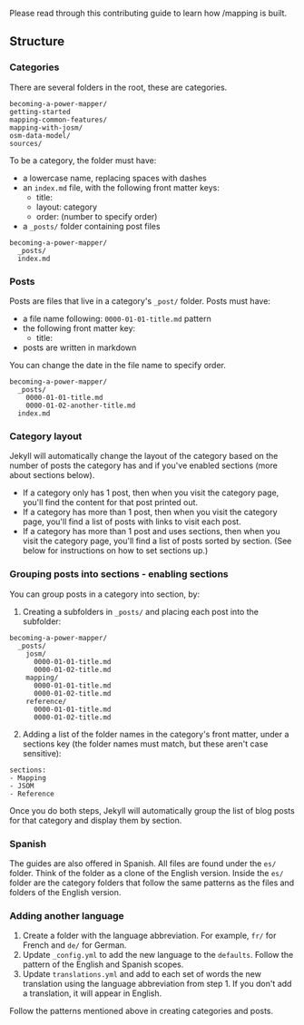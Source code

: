 
Please read through this contributing guide to learn how /mapping is built.

## Structure

### Categories

There are several folders in the root, these are categories.

```
becoming-a-power-mapper/
getting-started
mapping-common-features/
mapping-with-josm/
osm-data-model/
sources/
```

To be a category, the folder must have:

* a lowercase name, replacing spaces with dashes
* an `index.md` file, with the following front matter keys:
  - title:
  - layout: category
  - order: (number to specify order)
* a `_posts/` folder containing post files

```
becoming-a-power-mapper/
  _posts/
  index.md
```

### Posts

Posts are files that live in a category's `_post/` folder. Posts must have:

* a file name following: `0000-01-01-title.md` pattern
* the following front matter key:
  - title:
* posts are written in markdown

You can change the date in the file name to specify order.

```
becoming-a-power-mapper/
  _posts/
    0000-01-01-title.md
    0000-01-02-another-title.md
  index.md
```

### Category layout

Jekyll will automatically change the layout of the category based on the number of posts the category has and if you've enabled sections (more about sections below).

* If a category only has 1 post, then when you visit the category page, you'll find the content for that post printed out.
* If a category has more than 1 post, then when you visit the category page, you'll find a list of posts with links to visit each post.
* If a category has more than 1 post and uses sections, then when you visit the category page, you'll find a list of posts sorted by section. (See below for instructions on how to set sections up.)

### Grouping posts into sections - enabling sections

You can group posts in a category into section, by:

1. Creating a subfolders in `_posts/` and placing each post into the subfolder:
```
becoming-a-power-mapper/
  _posts/
    josm/
      0000-01-01-title.md
      0000-01-02-title.md
    mapping/
      0000-01-01-title.md
      0000-01-02-title.md
    reference/
      0000-01-01-title.md
      0000-01-02-title.md
```
2. Adding a list of the folder names in the category's front matter, under a sections key (the folder names must match, but these aren't case sensitive):
```
sections:
- Mapping
- JSOM
- Reference
```

Once you do both steps, Jekyll will automatically group the list of blog posts for that category and display them by section.

### Spanish

The guides are also offered in Spanish. All files are found under the `es/` folder. Think of the folder as a clone of the English version. Inside the `es/` folder are the category folders that follow the same patterns as the files and folders of the English version.

### Adding another language

1. Create a folder with the language abbreviation. For example, `fr/` for French and `de/` for German.
2. Update `_config.yml` to add the new language to the `defaults`. Follow the pattern of the English and Spanish scopes.
3. Update `translations.yml` and add to each set of words the new translation using the language abbreviation from step 1. If you don't add a translation, it will appear in English.

Follow the patterns mentioned above in creating categories and posts.
